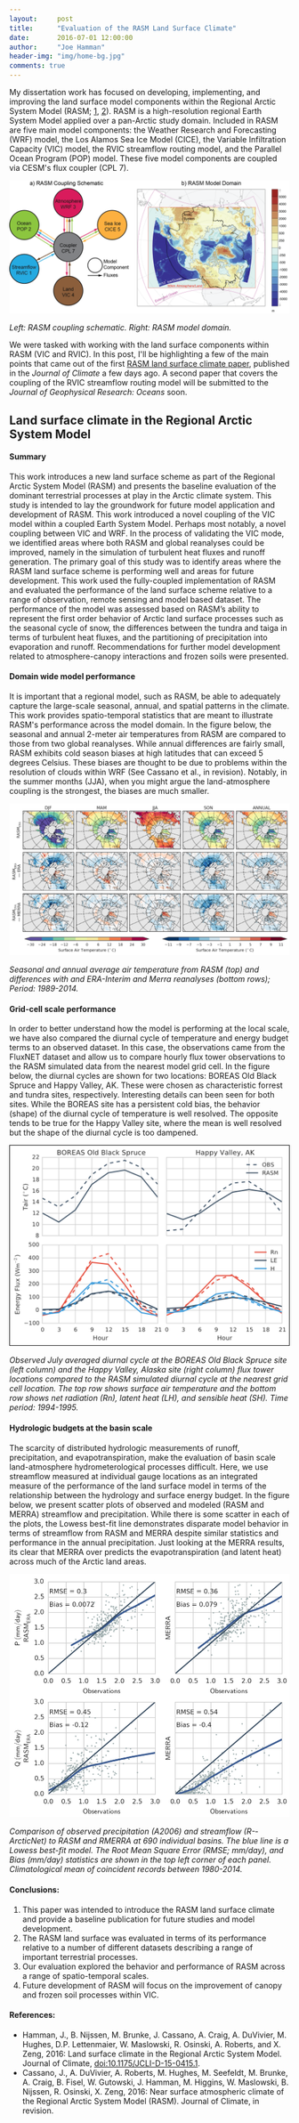 ```yaml
---
layout:     post
title:      "Evaluation of the RASM Land Surface Climate"
date:       2016-07-01 12:00:00
author:     "Joe Hamman"
header-img: "img/home-bg.jpg"
comments: true
---
```


My dissertation work has focused on developing, implementing, and improving the land surface model components within the Regional Arctic System Model (RASM; [1](http://www.oc.nps.edu/NAME/RASM.htm), [2](http://uw-hydro.github.io/current_project/rasm)). RASM is a high-resolution regional Earth System Model applied over a pan-Arctic study domain. Included in RASM are five main model components: the Weather Research and Forecasting (WRF) model, the Los Alamos Sea Ice Model (CICE), the Variable Infiltration Capacity (VIC) model, the RVIC streamflow routing model, and the Parallel Ocean Program (POP) model. These five model components are coupled via CESM's flux coupler (CPL 7).

![RASM](/img/rasm_schematic_domain.png)

*Left: RASM coupling schematic. Right: RASM model domain.*

We were tasked with working with the land surface components within RASM (VIC and RVIC). In this post, I'll be highlighting a few of the main points that came out of the first [RASM land surface climate paper](http://dx.doi.org/10.1175/JCLI-D-15-0415.1), published in the *Journal of Climate* a few days ago. A second paper that covers the coupling of the RVIC streamflow routing model will be submitted to the *Journal of Geophysical Research: Oceans* soon.

## Land surface climate in the Regional Arctic System Model

#### Summary

This work introduces a new land surface scheme as part of the Regional Arctic System Model (RASM) and presents the baseline evaluation of the dominant terrestrial processes at play in the Arctic climate system. This study is intended to lay the groundwork for future model application and development of RASM. This work introduced a novel coupling of the VIC model within a coupled Earth System Model. Perhaps most notably, a novel coupling between VIC and WRF. In the process of validating the VIC mode, we identified areas where both RASM and global reanalyses could be improved, namely in the simulation of turbulent heat fluxes and runoff generation. The primary goal of this study was to identify areas where the RASM land surface scheme is performing well and areas for future development. This work used the fully-coupled implementation of RASM and evaluated the performance of the land surface scheme relative to a range of observation, remote sensing and model based dataset. The performance of the model was assessed based on RASM’s ability to represent the first order behavior of Arctic land surface processes such as the seasonal cycle of snow, the differences between the tundra and taiga in terms of turbulent heat fluxes, and the partitioning of precipitation into evaporation and runoff. Recommendations for further model development related to atmosphere-canopy interactions and frozen soils were presented.

#### Domain wide model performance

It is important that a regional model, such as RASM, be able to adequately capture the large-scale seasonal, annual, and spatial patterns in the climate. This work provides spatio-temporal statistics that are meant to illustrate RASM's performance across the model domain. In the figure below, the seasonal and annual 2-meter air temperatures from RASM are compared to those from two global reanalyses. While annual differences are fairly small, RASM exhibits cold season biases at high latitudes that can exceed 5 degrees Celsius. These biases are thought to be due to problems within the resolution of clouds within WRF (See Cassano et al., in revision). Notably, in the summer months (JJA), when you might argue the land-atmosphere coupling is the strongest, the biases are much smaller.

![RASM](/img/rasm_airtemps.png)

*Seasonal and annual average air temperature from RASM (top) and differences with and ERA-Interim and Merra reanalyses (bottom rows); Period: 1989-2014.*

#### Grid-cell scale performance

In order to better understand how the model is performing at the local scale, we have also compared the diurnal cycle of temperature and energy budget terms to an observed dataset. In this case, the observations came from the FluxNET dataset and allow us to compare hourly flux tower observations to the RASM simulated data from the nearest model grid cell. In the figure below, the diurnal cycles are shown for two locations: BOREAS Old Black Spruce and Happy Valley, AK. These  were chosen as characteristic forrest and tundra sites, respectively. Interesting details can been seen for both sites. While the BOREAS site has a persistent cold bias, the behavior (shape) of the diurnal cycle of temperature is well resolved. The opposite tends to be true for the Happy Valley site, where the mean is well resolved but the shape of the diurnal cycle is too dampened.

![RASM](/img/rasm_diurnal_cycle.png)

*Observed July averaged diurnal cycle at the BOREAS Old Black Spruce site (left column) and the Happy Valley, Alaska site (right column) flux tower locations compared to the RASM simulated diurnal cycle at the nearest grid cell location. The top row shows surface air temperature and the bottom row shows net radiation (Rn), latent heat (LH), and sensible heat (SH). Time period: 1994-­1995.*

#### Hydrologic budgets at the basin scale

The scarcity of distributed hydrologic measurements of runoff, precipitation, and evapotranspiration, make the evaluation of basin scale land-atmosphere hydrometerological processes difficult. Here, we use streamflow measured at individual gauge locations as an integrated measure of the performance of the land surface model in terms of the relationship between the hydrology and surface energy budget. In the figure below, we present scatter plots of observed and modeled (RASM and MERRA) streamflow and precipitation. While there is some scatter in each of the plots, the Lowess best-fit line demonstrates disparate model behavior in terms of streamflow from RASM and MERRA despite similar statistics and performance in the annual precipitation. Just looking at the MERRA results, its clear that MERRA over predicts the evapotranspiration (and latent heat) across much of the Arctic land areas.

![RASM](/img/runoff_behavior.png)

*Comparison of observed precipitation (A2006) and streamflow (R-­ArcticNet) to RASM and RMERRA at 690 individual basins. The blue line is a Lowess best-­fit model. The Root Mean Square Error (RMSE; mm/day), and Bias (mm/day) statistics are shown in the top left corner of each panel. Climatological mean of coincident records between 1980-­2014.*

#### Conclusions:

1. This paper was intended to introduce the RASM land surface climate and provide a baseline publication for future studies and model development.
2. The RASM land surface was evaluated in terms of its performance relative to a number of different datasets describing a range of important terrestrial processes.
3. Our evaluation explored the behavior and performance of RASM across a range of spatio-temporal scales.
4. Future development of RASM will focus on the improvement of canopy and frozen soil processes within VIC.

#### References:
- Hamman, J., B. Nijssen, M. Brunke, J. Cassano, A. Craig, A. DuVivier, M. Hughes, D.P. Lettenmaier, W. Maslowski, R. Osinski, A. Roberts, and X. Zeng, 2016: Land surface climate in the Regional Arctic System Model. Journal of Climate, [doi:10.1175/JCLI-D-15-0415.1](http://dx.doi.org/10.1175/JCLI-D-15-0415.1).
- Cassano, J., A. DuVivier, A. Roberts, M. Hughes, M. Seefeldt, M. Brunke, A. Craig, B. Fisel, W. Gutowski, J. Hamman, M. Higgins, W. Maslowski, B. Nijssen, R. Osinski, X. Zeng, 2016: Near surface atmospheric climate of the Regional Arctic System Model (RASM). Journal of Climate, in revision.
